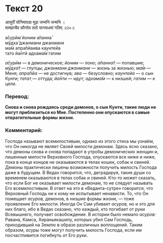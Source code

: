 # Текст 20

आसुरीं योनिमापन्ना मूढा जन्मनि जन्मनि ।  
मामप्राप्यैव कौन्तेय ततो यान्त्यधमां गतिम् ॥२०॥

а̄сурӣм̇ йоним а̄панна̄  
мӯд̣ха̄ джанмани джанмани  
ма̄м апра̄пйаива каунтейа  
тато йа̄нтй адхама̄м̇ гатим

_а̄сурӣм_ — в демоническое; _йоним_ — лоно; _а̄панна̄т̣_ — попавшие; _мӯд̣ха̄т̣_ — глупцы; _джанмани джанмани_ — жизнь за жизнью; _ма̄м_ — Меня; _апра̄пйа_ — не достигнув; _эва_ — безусловно; _каунтейа_ — о сын Кунти; _татат̣_ — оттуда; _йа̄нти_ — идут; _адхама̄м_ — к низшей; _гатим_ — к цели.

### Перевод:

**Снова и снова рождаясь среди демонов, о сын Кунти, такие люди не могут приблизиться ко Мне. Постепенно они опускаются в самые отвратительные формы жизни.**

### Комментарий:

Господа называют всемилостивым, однако из этого стиха мы узнаём, что Он никогда не являет Своей милости демонам. Здесь ясно сказано, что демоны снова и снова попадают в утробы демонических женщин и, лишенные милости Верховного Господа, опускаются все ниже и ниже, пока в конце концов не оказываются в телах кошек, собак и свиней. Демоны практически лишены возможности получить милость Господа даже в будущем. В Ведах говорится, что, деградируя, такие души со временем оказываются в телах собак и свиней. Кто-то может сказать, что если Бог не оказывает милости демонам, то не следует называть Его всемилостивым. В ответ на это в «Веданта-сутре» говорится, что Верховный Господь ни к кому не испытывает ненависти. То, что Он помещает _асуров,_ демонов, в низшие формы жизни, — тоже проявление Его милости. Иногда Он Сам убивает _асуров,_ но и это для них благо, ибо в Ведах сказано, что каждый, кто погибает от руки Всевышнего, получает освобождение. В истории было немало _асуров:_ Равана, Камса, Хираньякашипу, которых убил Сам Господь, приходивший на Землю в образе различных воплощений. Таким образом, _асуры_ тоже могут получить милость Господа, если им посчастливится погибнуть от Его руки.
